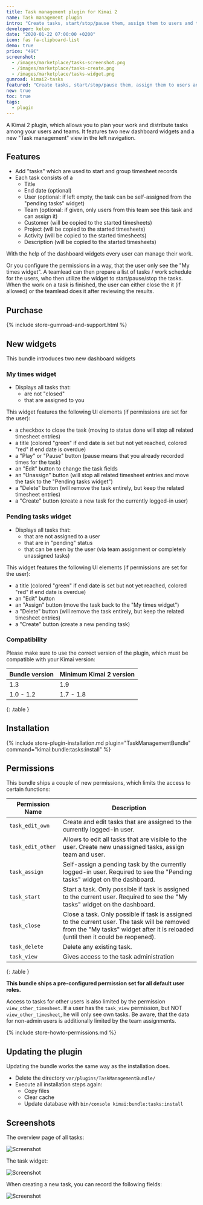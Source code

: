 ```yaml
---
title: Task management plugin for Kimai 2
name: Task management plugin
intro: "Create tasks, start/stop/pause them, assign them to users and teams and record times - a todo-list management plugin for Kimai 2 that features two new dashboard widgets"
developer: keleo
date: "2020-01-22 07:00:00 +0200"
icon: fas fa-clipboard-list
demo: true 
price: "49€"
screenshot: 
  - /images/marketplace/tasks-screenshot.png
  - /images/marketplace/tasks-create.png
  - /images/marketplace/tasks-widget.png
gumroad: kimai2-tasks
featured: "Create tasks, start/stop/pause them, assign them to users and teams - a todo-list management plugin that is connected to your time-tracker and features two new dashboard widgets" 
new: true
toc: true
tags:
  - plugin
---
```


A Kimai 2 plugin, which allows you to plan your work and distribute tasks among your users and teams.
It features two new dashboard widgets and a new "Task management" view in the left navigation.

## Features

- Add "tasks" which are used to start and group timesheet records
- Each task consists of a 
  - Title
  - End date (optional)
  - User (optional: if left empty, the task can be self-assigned from the "pending tasks" widget)
  - Team (optional: if given, only users from this team see this task and can assign it)
  - Customer (will be copied to the started timesheets)
  - Project (will be copied to the started timesheets)
  - Activity (will be copied to the started timesheets)
  - Description (will be copied to the started timesheets)

With the help of the dashboard widgets every user can manage their work. 

Or you configure the permissions in a way, that the user only see the "My times widget". 
A teamlead can then prepare a list of tasks / work schedule for the users, who then utilize the widget to start/pause/stop the tasks. 
When the work on a task is finished, the user can either close the it (if allowed) or the teamlead does it after reviewing the results.  

## Purchase

{% include store-gumroad-and-support.html %}

## New widgets

This bundle introduces two new dashboard widgets

### My times widget

- Displays all tasks that:
    - are not "closed"
    - that are assigned to you

This widget features the following UI elements (if permissions are set for the user):
  - a checkbox to close the task (moving to status done will stop all related timesheet entries)
  - a title (colored "green" if end date is set but not yet reached, colored "red" if end date is overdue)
  - a "Play" or "Pause" button (pause means that you already recorded times for the task) 
  - an "Edit" button to change the task fields
  - an "Unassign" button (will stop all related timesheet entries and move the task to the "Pending tasks widget")
  - a "Delete" button (will remove the task entirely, but keep the related timesheet entries)
  - a "Create" button (create a new task for the currently logged-in user)      

### Pending tasks widget

- Displays all tasks that:
    - that are not assigned to a user
    - that are in "pending" status
    - that can be seen by the user (via team assignment or completely unassigned tasks)

This widget features the following UI elements (if permissions are set for the user):
  - a title (colored "green" if end date is set but not yet reached, colored "red" if end date is overdue)
  - an "Edit" button
  - an "Assign" button (move the task back to the "My times widget")
  - a "Delete" button (will remove the task entirely, but keep the related timesheet entries)
  - a "Create" button (create a new pending task)   

### Compatibility

Please make sure to use the correct version of the plugin, which must be compatible with your Kimai version:

| Bundle version    | Minimum Kimai 2 version   |
| ---               |---                        |
| 1.3               | 1.9                       |
| 1.0 - 1.2         | 1.7 - 1.8                 |
{: .table }

## Installation

{% include store-plugin-installation.md plugin="TaskManagementBundle" command="kimai:bundle:tasks:install" %}

## Permissions

This bundle ships a couple of new permissions, which limits the access to certain functions:

| Permission Name   | Description |
|---                |--- |
| `task_edit_own`   | Create and edit tasks that are assigned to the currently logged-in user. |
| `task_edit_other` | Allows to edit all tasks that are visible to the user. Create new unassigned tasks, assign team and user. |
| `task_assign`     | Self-assign a pending task by the currently logged-in user. Required to see the "Pending tasks" widget on the dashboard. |
| `task_start`      | Start a task. Only possible if task is assigned to the current user. Required to see the "My tasks" widget on the dashboard. |
| `task_close`      | Close a task. Only possible if task is assigned to the current user. The task will be removed from the "My tasks" widget after it is reloaded (until then it could be reopened). |
| `task_delete`     | Delete any existing task. |
| `task_view`       | Gives access to the task administration |
{: .table }

**This bundle ships a pre-configured permission set for all default user roles.**

Access to tasks for other users is also limited by the permission `view_other_timesheet`.
If a user has the `task_view` permission, but NOT `view_other_timesheet`, he will only see own tasks.
Be aware, that the data for non-admin users is additionally limited by the team assignments.
 
{% include store-howto-permissions.md %}

## Updating the plugin

Updating the bundle works the same way as the installation does. 

- Delete the directory `var/plugins/TaskManagementBundle/`
- Execute all installation steps again:
  - Copy files
  - Clear cache
  - Update database with `bin/console kimai:bundle:tasks:install` 

## Screenshots

The overview page of all tasks:

![Screenshot](https://www.kimai.org/images/marketplace/tasks-screenshot.png)

The task widget:

![Screenshot](https://www.kimai.org/images/marketplace/tasks-widget.png)

When creating a new task, you can record the following fields:

![Screenshot](https://www.kimai.org/images/marketplace/tasks-create.png)
